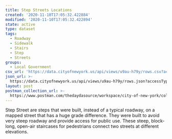 ```yaml
---
title: Step Streets Locations
created: '2020-11-10T17:05:32.422884'
modified: '2020-11-10T17:05:32.422894'
state: active
type: dataset
tags:
  - Roadway
  - Sidewalk
  - Stairs
  - Step
  - Streets
groups:
  - Local Government
csv_url: 'https://data.cityofnewyork.us/api/views/u9au-h79y/rows.csv?accessType=DOWNLOAD'
json_url: >-
  https://data.cityofnewyork.us/api/views/u9au-h79y/rows.json?accessType=DOWNLOAD
layout: post
postman_collection_url: >-
  https://www.postman.com/thedaydasource/workspace/city-of-new-york/collection/15909983-1e5a7a93-96b9-42cd-9bc2-698321ae2172
---
```

Step Street are steps that were built, instead of a typical roadway, on a mapped street that has a huge grade difference.  They were built to avoid very steep roadway and provide access for public use. These steep, block-long, open-air staircases for pedestrians connect two streets at different elevations.
